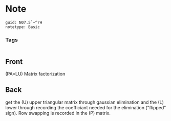# Note
```
guid: N07.5`~^rH
notetype: Basic
```

### Tags
```
```

## Front
\(PA=LU\) Matrix factorization

## Back
get the \(U\) upper triangular matrix through gaussian elimination and the \(L\) lower through recording the coefficiant needed for the elimination ("flipped" sign). Row swapping is recorded in the \(P\) matrix.
